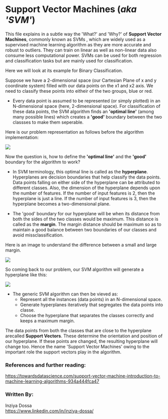 # Support Vector Machines (*aka 'SVM'*)

This file explains in a subtle way the 'What?' and 'Why?' of **Support Vector Machines**, commonly known as SVMs , which are widely used as a supervised machine learning
algorithm as they are more accurate and robust to outliers. They can train on linear as well as non-linear data also consume less computational power. 
SVMs can be used for both regression and classification tasks but are mainly used for classification. 

Here we will look at its example for Binary Classification.

Suppose we have a 2-dimensional space (our Cartesian Plane of x and y coordinate system) filled with our data points on the x1 and x2 axis.
We need to classify these points into eitheir of the two groups, blue or red.

- Every data point is assumed to be represented (or simply plotted) in an N-dimensional space (here, 2-dimensional space). For classification of these data points, 
the SVM algorithm finds an **'optimal line'** (among many possible lines) which creates a **'good'** boundary between the two classses to make them seperable.

Here is our problem representation as follows before the algorithm implementation:

![](https://miro.medium.com/max/300/0*9jEWNXTAao7phK-5.png)

Now the question is, how to define the **'optimal line'** and the **'good'** boundary for the algorithm to work?

- In SVM terminology, this optimal line is called as the **hyperplane**. Hyperplanes are decision boundaries that help classify the data points. 
Data points falling on either side of the hyperplane can be attributed to different classes. Also, the dimension of the hyperplane depends upon the number of features. 
If the number of input features is 2, then the hyperplane is just a line. 
If the number of input features is 3, then the hyperplane becomes a two-dimensional plane.

- The 'good' boundary for our hyperplane will be when its distance from both the sides of the two classes would be maximum. This distance is called as the **margin**.
The margin distance should be maximum so as to maintain a good balance between two boundaries of our classes and avoid missclassification. 

Here is an image to understand the difference between a small and large margin.

![](https://miro.medium.com/max/700/0*ecA4Ls8kBYSM5nza.jpg)

So coming back to our problem, our SVM algorithm will generate a hyperplane like this:

![](https://miro.medium.com/max/300/0*0o8xIA4k3gXUDCFU.png)

- The generic SVM algorithm can then be vieved as:
  - Represent all the instances (data points) in an N-dimensional space.
  - Generate hyperplanes iteratively that segregates the data points into classe.
  - Choose the hyperplane that separates the classes correctly and keeps a maximum margin.

The data points from both the classes that are close to the hyperplane arecalled **Support Vectors**. These determine the orientation and position of our hyperplane.
If these points are changed, the resulting hyperplane will change too. Hence the name 'Support Vector Machines' owing to the important role the support vectors play 
in the algorithm.


### References and further reading:
https://towardsdatascience.com/support-vector-machine-introduction-to-machine-learning-algorithms-934a444fca47

### Written By:
Inziya Dossa        
https://www.linkedin.com/in/inziya-dossa/




